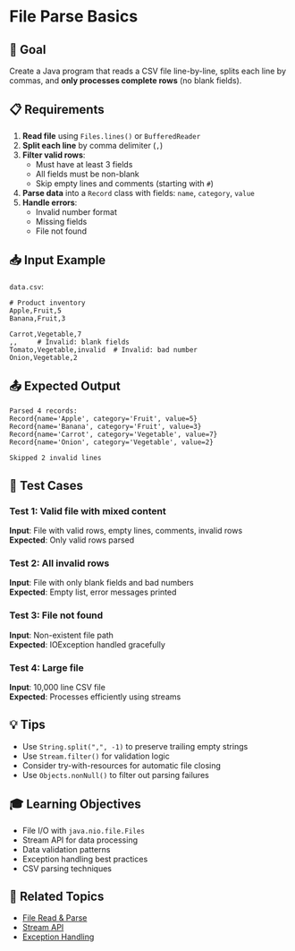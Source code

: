 # File Parse Basics

## 🎯 Goal
Create a Java program that reads a CSV file line-by-line, splits each line by commas, and **only processes complete rows** (no blank fields).

## 📋 Requirements

1. **Read file** using `Files.lines()` or `BufferedReader`
2. **Split each line** by comma delimiter (`,`)
3. **Filter valid rows**:
   - Must have at least 3 fields
   - All fields must be non-blank
   - Skip empty lines and comments (starting with `#`)
4. **Parse data** into a `Record` class with fields: `name`, `category`, `value`
5. **Handle errors**:
   - Invalid number format
   - Missing fields
   - File not found

## 📥 Input Example

`data.csv`:
```csv
# Product inventory
Apple,Fruit,5
Banana,Fruit,3

Carrot,Vegetable,7
,,     # Invalid: blank fields
Tomato,Vegetable,invalid  # Invalid: bad number
Onion,Vegetable,2
```

## 📤 Expected Output

```
Parsed 4 records:
Record{name='Apple', category='Fruit', value=5}
Record{name='Banana', category='Fruit', value=3}
Record{name='Carrot', category='Vegetable', value=7}
Record{name='Onion', category='Vegetable', value=2}

Skipped 2 invalid lines
```

## 🧪 Test Cases

### Test 1: Valid file with mixed content
**Input**: File with valid rows, empty lines, comments, invalid rows  
**Expected**: Only valid rows parsed

### Test 2: All invalid rows
**Input**: File with only blank fields and bad numbers  
**Expected**: Empty list, error messages printed

### Test 3: File not found
**Input**: Non-existent file path  
**Expected**: IOException handled gracefully

### Test 4: Large file
**Input**: 10,000 line CSV file  
**Expected**: Processes efficiently using streams

## 💡 Tips

- Use `String.split(",", -1)` to preserve trailing empty strings
- Use `Stream.filter()` for validation logic
- Consider try-with-resources for automatic file closing
- Use `Objects.nonNull()` to filter out parsing failures

## 🎓 Learning Objectives

- File I/O with `java.nio.file.Files`
- Stream API for data processing
- Data validation patterns
- Exception handling best practices
- CSV parsing techniques

## 🔗 Related Topics

- [File Read & Parse](/theory/algorithms.md#file-read-parse)
- [Stream API](/theory/java.md#stream-api)
- [Exception Handling](/theory/java.md#exception-handling)

